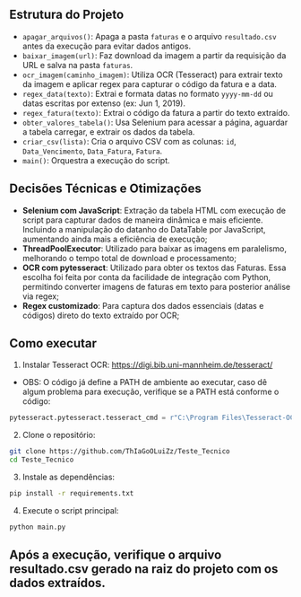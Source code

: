 ## Estrutura do Projeto

- `apagar_arquivos()`: Apaga a pasta `faturas` e o arquivo `resultado.csv` antes da execução para evitar dados antigos.
- `baixar_imagem(url)`: Faz download da imagem a partir da requisição da URL e salva na pasta `faturas`.
- `ocr_imagem(caminho_imagem)`: Utiliza OCR (Tesseract) para extrair texto da imagem e aplicar regex para capturar o código da fatura e a data.
- `regex_data(texto)`: Extrai e formata datas no formato `yyyy-mm-dd` ou datas escritas por extenso (ex: Jun 1, 2019).
- `regex_fatura(texto)`: Extrai o código da fatura a partir do texto extraído.
- `obter_valores_tabela()`: Usa Selenium para acessar a página, aguardar a tabela carregar, e extrair os dados da tabela.
- `criar_csv(lista)`: Cria o arquivo CSV com as colunas: `id`, `Data_Vencimento`, `Data_Fatura`, `Fatura`.
- `main()`: Orquestra a execução do script.

## Decisões Técnicas e Otimizações

- **Selenium com JavaScript**: Extração da tabela HTML com execução de script para capturar dados de maneira dinâmica e mais eficiente. Incluindo a manipulação do datanho do DataTable por JavaScript, aumentando ainda mais a eficiência de execução;
- **ThreadPoolExecutor**: Utilizado para baixar as imagens em paralelismo, melhorando o tempo total de download e processamento;
- **OCR com pytesseract**: Utilizado para obter os textos das Faturas. Essa escolha foi feita por conta da facilidade de integração com Python, permitindo converter imagens de faturas em texto para posterior análise via regex;
- **Regex customizado**: Para captura dos dados essenciais (datas e códigos) direto do texto extraído por OCR;

## Como executar
1. Instalar Tesseract OCR: https://digi.bib.uni-mannheim.de/tesseract/
- OBS: O código já define a PATH de ambiente ao executar, caso dê algum problema para execução, verifique se a PATH está conforme o código:
```python
pytesseract.pytesseract.tesseract_cmd = r"C:\Program Files\Tesseract-OCR\tesseract.exe"
```

2. Clone o repositório:
 ```bash
git clone https://github.com/ThIaGoOLuiZz/Teste_Tecnico
cd Teste_Tecnico
```
   
3. Instale as dependências:
```bash
pip install -r requirements.txt
```

4. Execute o script principal:
```python
python main.py
```
## Após a execução, verifique o arquivo resultado.csv gerado na raiz do projeto com os dados extraídos.
